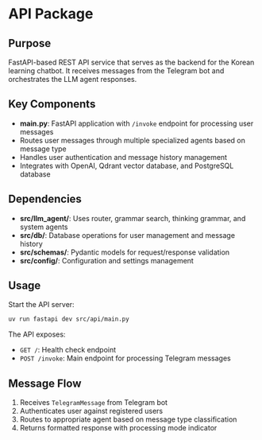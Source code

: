 # API Package

## Purpose
FastAPI-based REST API service that serves as the backend for the Korean learning chatbot. It receives messages from the Telegram bot and orchestrates the LLM agent responses.

## Key Components
- **main.py**: FastAPI application with `/invoke` endpoint for processing user messages
- Routes user messages through multiple specialized agents based on message type
- Handles user authentication and message history management
- Integrates with OpenAI, Qdrant vector database, and PostgreSQL database

## Dependencies
- **src/llm_agent/**: Uses router, grammar search, thinking grammar, and system agents
- **src/db/**: Database operations for user management and message history
- **src/schemas/**: Pydantic models for request/response validation
- **src/config/**: Configuration and settings management

## Usage
Start the API server:
```bash
uv run fastapi dev src/api/main.py
```

The API exposes:
- `GET /`: Health check endpoint
- `POST /invoke`: Main endpoint for processing Telegram messages

## Message Flow
1. Receives `TelegramMessage` from Telegram bot
2. Authenticates user against registered users
3. Routes to appropriate agent based on message type classification
4. Returns formatted response with processing mode indicator